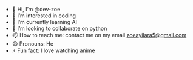 - 👋 Hi, I’m @dev-zoe
- 👀 I’m interested in coding
- 🌱 I’m currently learning AI 
- 💞️ I’m looking to collaborate on python 
- 📫 How to reach me: contact me on my email zoeayilara5@gmail.com 
- 😄 Pronouns: He
- ⚡ Fun fact: I love watching anime

<!---
dev-zoe/dev-zoe is a ✨ special ✨ repository because its `README.md` (this file) appears on your GitHub profile.
You can click the Preview link to take a look at your changes.
--->

